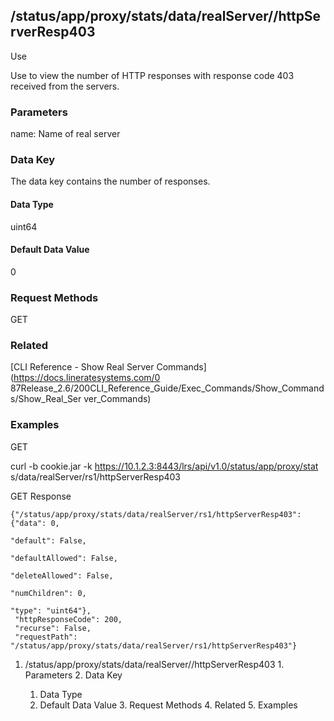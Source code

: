 ## /status/app/proxy/stats/data/realServer/<name>/httpServerResp403

Use

Use to view the number of HTTP responses with response code 403 received from
the servers.

### Parameters

name: Name of real server

### Data Key

The data key contains the number of responses.

#### Data Type

uint64

#### Default Data Value

0

### Request Methods

GET

### Related

[CLI Reference - Show Real Server Commands](https://docs.lineratesystems.com/0
87Release_2.6/200CLI_Reference_Guide/Exec_Commands/Show_Commands/Show_Real_Ser
ver_Commands)

### Examples

GET

curl -b cookie.jar -k https://10.1.2.3:8443/lrs/api/v1.0/status/app/proxy/stat
s/data/realServer/rs1/httpServerResp403

GET Response

    
    {"/status/app/proxy/stats/data/realServer/rs1/httpServerResp403": {"data": 0,
                                                                             "default": False,
                                                                             "defaultAllowed": False,
                                                                             "deleteAllowed": False,
                                                                             "numChildren": 0,
                                                                             "type": "uint64"},
     "httpResponseCode": 200,
     "recurse": False,
     "requestPath": "/status/app/proxy/stats/data/realServer/rs1/httpServerResp403"}
    

  1. /status/app/proxy/stats/data/realServer/<name>/httpServerResp403
    1. Parameters
    2. Data Key
      1. Data Type
      2. Default Data Value
    3. Request Methods
    4. Related
    5. Examples

